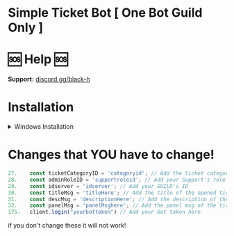 # Simple Ticket Bot [ One Bot **Guild** Only ]

# 🆘 Help 🆘

**Support:** [discord.gg/black-h](https://discord.gg/black-h)

# Installation

<details>
<summary>Windows Installation</summary>
<br>

1. Install [Node.js](https://nodejs.org/en) [ 1.16.6+ ]
2. Install [Visual Studio Code](https://code.visualstudio.com/)
```bash
3. Download this Project
4. npm init
5. npm i discord.js@13
6. node .
```

and done!
</details>

# Changes that YOU have to change!

```js
27.    const ticketCategoryID = 'categoryid'; // Add the ticket category ID
28.    const adminRoleID = 'supportroleid'; // Add your Support's role ID
29.    const idserver = 'idserver'; // Add your GUILD's ID
30.    const titleMsg = 'titleHere'; // Add the title of the opened ticket message
31.    const descMsg = 'descriptionHere'; // Add the description of the opened ticket message
32.    const panelMsg = 'panelMsghere'; // Add the panel msg of the ticket panel message
175.   client.login("yourbottoken") // Add your bot token here

```

if you don't change these it will not work!
